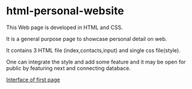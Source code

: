 # html-personal-website

This Web page is developed in HTML and CSS. 

It is a general purpose page to showcase personal detail on web.

It contains 3 HTML file (index,contacts,input) and single css file(style).

One can integrate the style and add some feature and it may be open for public by featuring next and connecting databace.

[Interface of first page](css/) 
